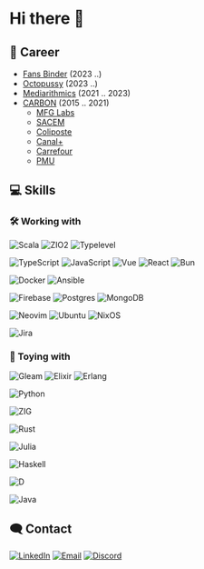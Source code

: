 # Hi there 👋

<!--
**rbobillot/rbobillot** is a ✨ _special_ ✨ repository because its `README.md` (this file) appears on your GitHub profile.

Here are some ideas to get you started:

- 🔭 I’m currently working on ...
- 🌱 I’m currently learning ...
- 👯 I’m looking to collaborate on ...
- 🤔 I’m looking for help with ...
- 💬 Ask me about ...
- 📫 How to reach me: ...
- 😄 Pronouns: ...
- ⚡ Fun fact: ...
-->

## 💼 Career

- [Fans Binder](https://fansbinder.com/) (2023 ..)
- [Octopussy]() (2023 ..)
- [Mediarithmics](https://www.mediarithmics.io/) (2021 .. 2023)
- [CARBON](https://carbon-it.fr/) (2015 .. 2021)
  - [MFG Labs](https://www.mfglabs.com/)
  - [SACEM](https://www.sacem.fr/)
  - [Coliposte](https://www.coliposte.net/default.htm)
  - [Canal+](https://www.canalplusgroup.com/fr)
  - [Carrefour](https://www.carrefour.fr/)
  - [PMU](https://www.pmu.fr/)

## 💻 Skills

### 🛠 Working with

![Scala](https://img.shields.io/badge/scala-CC342D.svg?style=for-the-badge&logo=scala&logoColor=white)
![ZIO2](https://img.shields.io/badge/zio2-CC342D.svg?style=for-the-badge&logo=zio2&logoColor=white)
![Typelevel](https://img.shields.io/badge/typelevel-ff455a.svg?style=for-the-badge&logo=typelevel&logoColor=white)

![TypeScript](https://img.shields.io/badge/typescript-007acc.svg?style=for-the-badge&logo=typescript&logoColor=white)
![JavaScript](https://img.shields.io/badge/javascript-eed91c.svg?style=for-the-badge&logo=javascript&logoColor=white)
![Vue](https://img.shields.io/badge/vue-42b982.svg?style=for-the-badge&logo=vue&logoColor=white)
![React](https://img.shields.io/badge/react-57c4db.svg?style=for-the-badge&logo=react&logoColor=white)
![Bun](https://img.shields.io/badge/bun-f473b6.svg?style=for-the-badge&logo=bun&logoColor=white)

![Docker](https://img.shields.io/badge/docker-1d63ed.svg?style=for-the-badge&logo=docker&logoColor=white)
![Ansible](https://img.shields.io/badge/ansible-000000.svg?style=for-the-badge&logo=ansible&logoColor=white)

![Firebase](https://img.shields.io/badge/firebase-F5820D.svg?style=for-the-badge&logo=firebase&logoColor=white)
![Postgres](https://img.shields.io/badge/postgres-316192.svg?style=for-the-badge&logo=postgresql&logoColor=white)
![MongoDB](https://img.shields.io/badge/mongodb-00684a.svg?style=for-the-badge&logo=mongodb&logoColor=white)

![Neovim](https://img.shields.io/badge/NeoVim-57A143.svg?&style=for-the-badge&logo=neovim&logoColor=white)
![Ubuntu](https://img.shields.io/badge/ubuntu-CC342D.svg?style=for-the-badge&logo=ubuntu&logoColor=white)
![NixOS](https://img.shields.io/badge/nixos-1793D1.svg?style=for-the-badge&logo=nixos&logoColor=white)

![Jira](https://img.shields.io/badge/jira-0A0FFF.svg?style=for-the-badge&logo=jira&logoColor=white)

### 🔨 Toying with

![Gleam](https://img.shields.io/badge/gleam-ffaff4.svg?style=for-the-badge&logo=gleam&logoColor=white)
![Elixir](https://img.shields.io/badge/elixir-4B275F.svg?style=for-the-badge&logo=elixir&logoColor=white)
![Erlang](https://img.shields.io/badge/erlang-a80532.svg?style=for-the-badge&logo=erlang&logoColor=white)

![Python](https://img.shields.io/badge/python-4988b4.svg?style=for-the-badge&logo=python&logoColor=white)

![ZIG](https://img.shields.io/badge/zig-f6a41c.svg?style=for-the-badge&logo=zig&logoColor=white)

![Rust](https://img.shields.io/badge/rust-f85208.svg?style=for-the-badge&logo=rust&logoColor=white)

![Julia](https://img.shields.io/badge/julia-4063d7.svg?style=for-the-badge&logo=julia&logoColor=white)

![Haskell](https://img.shields.io/badge/haskell-5e4f86.svg?style=for-the-badge&logo=haskell&logoColor=white)

![D](https://img.shields.io/badge/d-b03931.svg?style=for-the-badge&logo=d&logoColor=white)

![Java](https://img.shields.io/badge/java-3a75af.svg?style=for-the-badge&logo=java&logoColor=white)

## 🗨️ Contact

[![LinkedIn](https://img.shields.io/badge/linkedin-0077B5.svg?style=for-the-badge&logo=linkedin&logoColor=white)](https://www.linkedin.com/in/raphaelbobillot)
[![Email](https://img.shields.io/badge/Email-2650ee?style=for-the-badge&logo=hey&logoColor=FFF)](mailto:raphael.bobillot@gmail.com)
[![Discord](https://img.shields.io/badge/Mraiih-7289DA.svg?style=for-the-badge&logo=discord&logoColor=white)](https://discord.com/users/raphaelbobillot)
